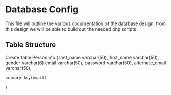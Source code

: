 # Database Config

This file will outline the various documentation of the database design. from this design we will be able to build out the needed php scripts .


## Table Structure 

Create table PersonInfo
(
    last_name varchar(50),
    first_name varchar(50),
    gender varchar(6)
    email varchar(50),
    password varchar(50),
    alternate_email varchar(50),


    primary key(email)

)


